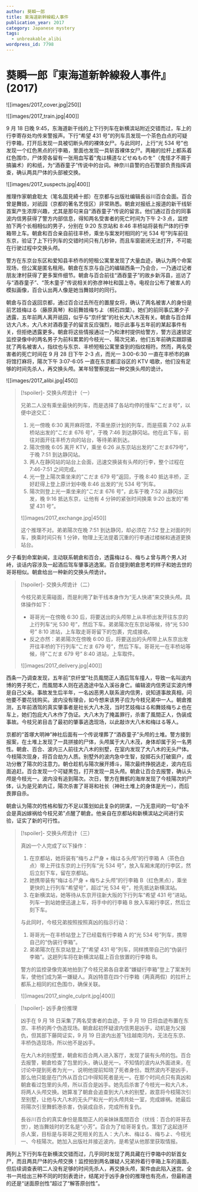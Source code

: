 ```yaml
---
author: 葵瞬一郎
title: 東海道新幹線殺人事件
publication_year: 2017
category: Japanese mystery
tags:
  - unbreakable_alibi
wordpress_id: 7798
---
```


# 葵瞬一郎『東海道新幹線殺人事件』(2017)

![[images/2017_cover.jpg|250]]

![[images/2017_train.jpg|400]]

9 月 18 日晚 9:45，东海道新干线的上下行列车在新横滨站附近交错而过，车上的行李寄存处均传来警报声。下行“希望 431 号”的列车员发现一个茶色白点的可疑行李箱，打开后发现一具被切断头颅的裸体女尸。与此同时，上行“光 534 号”也发现一个红色黑点的行李箱，里面也发现一具斩首裸体女尸。两箱的拉杆上都系着红色围巾，尸体旁各留有一张用血写着“鬼は横道などせぬものを”（鬼怪才不屑于搞骗术）的和纸，为“酒吞童子”传说中的台词。神奈川县警的白石警部负责指挥调查，确认两具尸体的头部被交换。

![[images/2017_suspects.jpg|400]]

推理作家朝倉聡太（笔名国見綺十郎）在京都与出版社编辑長谷川百合会面。百合曾是舞妓，对祇园（京都的著名艺伎区）非常熟悉。朝倉对报纸上报道的新干线斩首案产生浓厚兴趣，尤其是那句来自“酒吞童子”传说的留言。他们通过百合的同事波内信男获得了警方内部信息，得知两名受害者的死亡时间为下午 2-3 点，监控拍下两个长相相似的男子，分别在 9:20 东京站和 8:46 丰桥站将装有尸体的行李箱带上车。朝倉和百合亲自前往丰桥，乘坐与案发时相同的“光 534 号”列车前往东京，验证了上下行列车的交错时间只有几秒钟，而且车窗密闭无法打开，不可能在行驶过程中交换头颅。

警方在东京台东区和爱知县丰桥市的短租公寓里发现了大量血迹，确认为两个命案现场，但公寓是匿名租用。朝倉在东京与自己的编辑西条一乃会合，一乃通过记者朋友津村获得了更多案件细节。朝倉与百合前往“酒吞童子”的故乡新泻县，巡访了与“酒吞童子”、“茨木童子”传说相关的弥彦神社和国上寺。电视台公布了被害人的模拟画像，百合认出两人像是她当舞妓时的同行。

朝倉与百合返回京都，通过百合过去所在的置屋女将，确认了两名被害人的身份是前艺妓梅はる（藤原真琴）和前舞妓梅ちよ（桐石四葉）。她们的前同事広瀬夕子透露，五年前两人离开祇园，似乎与“京纤堂”的社长大八木茂有关。朝倉与百合拜访大八木，大八木对酒吞童子的留言反应强烈，暗示此事与五年前的某起事件有关，但拒绝透露更多。朝倉将这些情报通过一乃和津村提供给警方，警方迅速锁定监控录像中的两名男子为前科累累的今枝光一、陽次兄弟，他们五年前确实跟踪骚扰了两名被害人，指纹也与东京、丰桥短租公寓里查到的指纹相符。然而，两名受害者的死亡时间在 9 月 28 日下午 2-3 点，而光一 3:00-6:30 一直在丰桥市的麻将馆打麻将，陽次下午 3:07-6:05 一直在东京都涩谷区的 KTV 唱歌，他们没有足够的时间先杀人，再交换头颅。某年轻警察提出一种交换头颅的诡计。

![[images/2017_alibi.jpg|450]]

> [!spoiler]- 交换头颅诡计（一）
> 
> 兄弟二人没有乘坐最快的列车，而是选择了各站均停的慢车“こだま号”，以便中途交汇：
> 1. 光一傍晚 6:30 离开麻将馆，不乘坐原计划的列车，而是搭乘 7:02 从丰桥站出发的“こだま 676 号”，于晚 7:46 到达静冈站。他在此下车，前往对面开往丰桥方向的站台，等待弟弟到达。
> 2. 陽次傍晚 6:05 离开 KTV，乘坐 6:26 从东京站出发的“こだま679号”，于晚 7:51 到达静冈站。
> 3. 两人在静冈站的站台上会面，迅速交换装有头颅的行李，整个过程在 7:46-7:51 之间完成。
> 4. 光一登上陽次乘坐来的“こだま 679 号”返回，于晚 8:40 抵达丰桥，正好赶得上登上原计划中晚 8:46 出发的“光 534 号”列车。
> 5. 陽次则登上光一乘坐来的“こだま 676 号”，此车于晚 7:52 从静冈出发，晚 9:16 抵达东京，让他有 4 分钟的紧张时间换乘 9:20 出发的“希望 431 号”。
> 
> ![[images/2017_exchange.jpg|450]]
> 
> 这个推理不对。弟弟陽次在晚 7:51 到达静冈，却必须在 7:52 登上对面的列车，换乘时间只有 1 分钟，物理上无法提着沉重的行李通过楼梯和通道更换站台。

夕子看到命案新闻，主动联系朝倉和百合，透露梅はる、梅ちよ曾与两个男人对峙，谈话内容涉及一起酒后驾车肇事逃逸案。百合提到朝倉思考的样子和她去世的哥哥相似。朝倉给出一种新的交换头颅诡计。

> [!spoiler]- 交换头颅诡计（二）
> 
> 今枝兄弟无需碰面，而是利用了新干线本身作为“无人快递”来交换头颅。具体操作如下：
> - 哥哥光一在傍晚 6:30 后，将要送出的头颅带上从丰桥出发开往东京的上行列车“光 530 号”，然后下车。弟弟陽次在东京站等候，待“光 530 号” 8:10 进站，上车取走哥哥留下的包裹，完成接收。
> - 反之亦然：弟弟陽次在傍晚 6:00 后，将要送出的头颅带上从东京出发开往丰桥的下行列车“こだま 679 号”，然后下车。哥哥光一在丰桥站等候，待“こだま 679 号” 8:40 进站，上车取件。
> 
> ![[images/2017_delivery.jpg|400]]

西条一乃调查发现，五年前“京纤堂”社员風間正人酒后驾车撞人，导致一名叫波内博的男子死亡，而風間本人则在逃逸途中坠入溪谷身亡。编辑波内信男证实波内博是自己父亲。事故发生后半年，一名凶恶男人联系波内信男，说知道事故真相，问他要不要花钱购买。波内没有理会，如今想来该男子应为今枝兄弟中一人。朝倉推测，五年前酒驾的真实肇事者是社长大八木茂，当时艺妓梅はる和舞妓梅ちよ也在车上，她们包庇大八木作了伪证。大八木为了掩盖罪行，杀害了風間正人，伪装成事故。今枝兄弟目击了最初的肇事逃逸现场，以此敲诈大八木和梅はる等人。

京都的“首塚大明神”神社后面有一个传说埋葬了“酒吞童子”头颅的土堆。警方接到报案，在土堆上发现了一具拼接的尸体，头颅属于大八木茂，身体却属于另一名男性。朝倉、百合、波内三人前往大八木的别墅，在室内发现了大八木的无头尸体。今枝陽次现身，将百合劫为人质。别墅外的波内急中生智，投掷石头打破窗户，成功分散了陽次的注意力。朝仓趁机与陽次展开搏斗，陽次最终挣脱逃走，波内在后面追赶。百合发现一个可疑黑包，打开发现一具头颅。朝倉让百合去报警，确认头颅是今枝光一。波内没有追到陽次。次日，警方在舞鹤的海岸发现了今枝陽次的尸体，认为是兄弟内讧，陽次杀害了哥哥和社长（神社土堆上的身体是光一），而后畏罪自杀。

朝倉认为陽次的性格和智力不足以策划如此复杂的阴谋，一乃无意间的一句“会不会是真凶嫁祸给今枝兄弟”点醒了朝倉。他亲自在京都站和新横滨站之间进行实验，证实了新的可行性。

> [!spoiler]- 交换头颅诡计（三）
> 
> 真凶一个人完成了以下操作：
> 1. 在京都站，她将装有“梅ちよ尸身 + 梅はる头颅”的行李箱 A（茶色白点）带上开往东京的上行列车“光 534 号”，放入车厢末尾的行李区，然后立刻下车，留在京都站。
> 2. 她携带装有“梅はる尸身 + 梅ちよ头颅”的行李箱 B（红色黑点），乘坐更快的上行列车“希望号”，超过“光 534 号”，抢先抵达新横滨站。
> 3. 在新横滨站，她等待从东京开往新大阪的下行列车“希望 431 号”进站。列车一到站她便迅速上车，将手中的行李箱 B 放入车厢行李区，然后立刻下车。
> 
> 与此同时，今枝兄弟按照按照真凶的指示行动：
> 1. 哥哥光一在丰桥站登上了已经载有行李箱 A 的“光 534 号”列车，携带自己的“伪装行李箱”。
> 2. 弟弟陽次在东京站登上了“希望 431 号”列车，同样携带自己的“伪装行李箱”。这趟列车将在新横滨站载上百合放置的行李箱 B。
> 
> 警方的监控录像完美地拍到了今枝兄弟各自拿着“嫌疑行李箱”登上了案发列车，使他们成为第一嫌疑人。真凶特意在四个行李箱（两真两假）的拉杆上都系上相同的红色围巾，确保关联。
> 
> ![[images/2017_single_culprit.jpg|400]]

> [!spoiler]- 凶手身份推理
> 
> 凶手在 9 月 18 日采集了两名受害者的血迹，于 9 月 19 日将血迹布置在东京、丰桥的两个伪造现场。朝倉起初怀疑波内信男是凶手，动机是为父报仇，但其部下藤岡证实，9 月 19 日波内出差飞往越南河内，无法在东京、丰桥伪造现场，所以他不是凶手。
> 
> 在大八木的别墅里，朝倉和百合两人进入客厅，发现了装有头颅的包。百合去报警，朝倉检查了包里的头，确认是光一。不知情的波内从外面进来，在讨论中提到死者为光一，说明他提前知晓了死者身份。既然波内不是凶手，那么他只能是在门外从百合口中得知死者是光一。在那个时间点只有真凶和朝倉看过包里的头颅，所以百合是凶手。她先后杀害了今枝光一和大八木，将两人头颅交换。她算准了朝倉会追查到大八木的别墅，故意将今枝陽次引至别墅，让他与大八木的无头尸和光一的头颅共处一室，完成嫁祸。她最后将陽次引至舞鹤港杀害，伪装成自杀，完成所有复仇。
> 
> 長谷川百合的真实身份是風間正人的亲妹妹風間百合（伏线：百合的哥哥去世），她当舞妓时的艺名是“小芳”。百合为了给哥哥复仇，策划了这起连环杀人案，目标是与哥哥之死相关的五人：大八木、梅はる、梅ちよ、今枝光一、今枝陽次。她加入出版社并接近波内，是希望从他那里获取情报。

两列上下行列车在新横滨交错而过，几乎同时发现了两具藏在行李箱中的斩首女尸，而且两具尸体的头颅交换！监控拍到两名嫌疑人兄弟拎着行李箱上车的画面，但后续调查表明二人没有足够的时间先杀人，再交换头颅，案件由此陷入迷宫。全书一共给出三种不同的时刻表诡计，结尾对于凶手身份的推理也有亮点，但最称道的还是“谜面原创性”超过了“解答原创性”。
